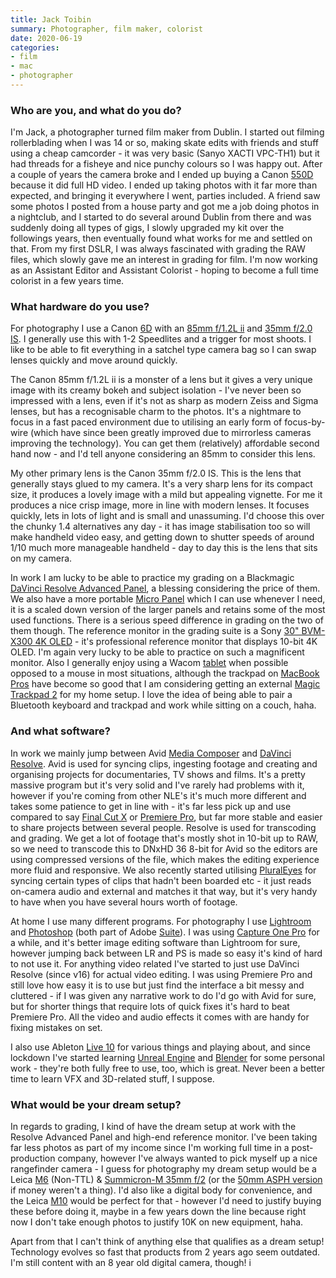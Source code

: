 ```yaml
---
title: Jack Toibin
summary: Photographer, film maker, colorist
date: 2020-06-19
categories:
- film
- mac
- photographer 
---
```


### Who are you, and what do you do?

I'm Jack, a photographer turned film maker from Dublin. I started out filming rollerblading when I was 14 or so, making skate edits with friends and stuff using a cheap camcorder - it was very basic (Sanyo XACTI VPC-TH1) but it had threads for a fisheye and nice punchy colours so I was happy out. After a couple of years the camera broke and I ended up buying a Canon [550D][eos-550d] because it did full HD video. I ended up taking photos with it far more than expected, and bringing it everywhere I went, parties included. A friend saw some photos I posted from a house party and got me a job doing photos in a nightclub, and I started to do several around Dublin from there and was suddenly doing all types of gigs, I slowly upgraded my kit over the followings years, then eventually found what works for me and settled on that. From my first DSLR, I was always fascinated with grading the RAW files, which slowly gave me an interest in grading for film. I'm now working as an Assistant Editor and Assistant Colorist - hoping to become a full time colorist in a few years time.  

### What hardware do you use?

For photography I use a Canon [6D][eos-6d] with an [85mm f/1.2L ii][ef-85mm-f1.2l-ii-usm] and [35mm f/2.0 IS][ef-35mm-f2-is-usm]. I generally use this with 1-2 Speedlites and a trigger for most shoots. I like to be able to fit everything in a satchel type camera bag so I can swap lenses quickly and move around quickly.

The Canon 85mm f/1.2L ii is a monster of a lens but it gives a very unique image with its creamy bokeh and subject isolation - I've never been so impressed with a lens, even if it's not as sharp as modern Zeiss and Sigma lenses, but has a recognisable charm to the photos. It's a nightmare to focus in a fast paced environment due to utilising an early form of focus-by-wire (which have since been greatly improved due to mirrorless cameras improving the technology). You can get them (relatively) affordable second hand now - and I'd tell anyone considering an 85mm to consider this lens.

My other primary lens is the Canon 35mm f/2.0 IS. This is the lens that generally stays glued to my camera. It's a very sharp lens for its compact size, it produces a lovely image with a mild but appealing vignette. For me it produces a nice crisp image, more in line with modern lenses. It focuses quickly, lets in lots of light and is small and unassuming. I'd choose this over the chunky 1.4 alternatives any day - it has image stabilisation too so will make handheld video easy, and getting down to shutter speeds of around 1/10 much more manageable handheld - day to day this is the lens that sits on my camera.

In work I am lucky to be able to practice my grading on a Blackmagic [DaVinci Resolve Advanced Panel][davinci-resolve-advanced-panel], a blessing considering the price of them. We also have a more portable [Micro Panel][davinci-resolve-micro-panel] which I can use whenever I need, it is a scaled down version of the larger panels and retains some of the most used functions. There is a serious speed difference in grading on the two of them though. The reference monitor in the grading suite is a Sony [30" BVM-X300 4K OLED][bvm-x300] - it's professional reference monitor that displays 10-bit 4K OLED. I'm again very lucky to be able to practice on such a magnificent monitor. Also I generally enjoy using a Wacom [tablet][intuos-pro] when possible opposed to a mouse in most situations, although the trackpad on [MacBook Pros][macbook-pro] have become so good that I am considering getting an external [Magic Trackpad 2][magic-trackpad-2] for my home setup. I love the idea of being able to pair a Bluetooth keyboard and trackpad and work while sitting on a couch, haha.

### And what software?

In work we mainly jump between Avid [Media Composer][media-composer] and [DaVinci Resolve][davinci-resolve]. Avid is used for syncing clips, ingesting footage and creating and organising projects for documentaries, TV shows and films. It's a pretty massive program but it's very solid and I've rarely had problems with it, however if you're coming from other NLE's it's much more different and takes some patience to get in line with - it's far less pick up and use compared to say [Final Cut X][final-cut-pro-x] or [Premiere Pro][premiere-pro], but far more stable and easier to share projects between several people. Resolve is used for transcoding and grading. We get a lot of footage that's mostly shot in 10-bit up to RAW, so we need to transcode this to DNxHD 36 8-bit for Avid so the editors are using compressed versions of the file, which makes the editing experience more fluid and responsive. We also recently started utilising [PluralEyes][] for syncing certain types of clips that hadn't been boarded etc - it just reads on-camera audio and external and matches it that way, but it's very handy to have when you have several hours worth of footage.

At home I use many different programs. For photography I use [Lightroom][] and [Photoshop][] (both part of Adobe [Suite][creative-suite]). I was using [Capture One Pro][capture-one-pro] for a while, and it's better image editing software than Lightroom for sure, however jumping back between LR and PS is made so easy it's kind of hard to not use it. For anything video related I've started to just use DaVinci Resolve (since v16) for actual video editing. I was using Premiere Pro and still love how easy it is to use but just find the interface a bit messy and cluttered - if I was given any narrative work to do I'd go with Avid for sure, but for shorter things that require lots of quick fixes it's hard to beat Premiere Pro. All the video and audio effects it comes with are handy for fixing mistakes on set.

I also use Ableton [Live 10][live] for various things and playing about, and since lockdown I've started learning [Unreal Engine][unreal-engine] and [Blender][] for some personal work - they're both fully free to use, too, which is great. Never been a better time to learn VFX and 3D-related stuff, I suppose. 

### What would be your dream setup?

In regards to grading, I kind of have the dream setup at work with the Resolve Advanced Panel and high-end reference monitor. I've been taking far less photos as part of my income since I'm working full time in a post-production company, however I've always wanted to pick myself up a nice rangefinder camera - I guess for photography my dream setup would be a Leica [M6][] (Non-TTL) & [Summicron-M 35mm f/2][summicron-m-35mm-f2-asph] (or the [50mm ASPH version][apo-summicron-m-50mm-f2-asph] if money weren't a thing). I'd also like a digital body for convenience, and the Leica [M10][] would be perfect for that - however I'd need to justify buying these before doing it, maybe in a few years down the line because right now I don't take enough photos to justify 10K on new equipment, haha.

Apart from that I can't think of anything else that qualifies as a dream setup! Technology evolves so fast that products from 2 years ago seem outdated. I'm still content with an 8 year old digital camera, though! 
i

[apo-summicron-m-50mm-f2-asph]: https://www.dpreview.com/products/leica/lenses/leica_m_50_2_apo "A camera lens."
[blender]: https://www.blender.org/ "A free, open-source 3D renderer."
[bvm-x300]: https://pro.sony/ue_US/products/broadcastpromonitors/bvm-x300-v2 "A 30 inch OLED reference monitor."
[capture-one-pro]: https://www.captureone.com/en/ "Photo editing software."
[creative-suite]: https://www.adobe.com/creativecloud.html "A collection of design tools."
[davinci-resolve-advanced-panel]: https://www.blackmagicdesign.com/products/davinciresolve/panels "Hardware control panels for Resolve."
[davinci-resolve-micro-panel]: https://www.blackmagicdesign.com/products/davinciresolve/panels "A small hardware control panel for Resolve."
[davinci-resolve]: https://www.blackmagicdesign.com/products/davinciresolve "Colour correction software."
[ef-35mm-f2-is-usm]: http://web.archive.org/web/20151022043249/http://www.usa.canon.com:80/cusa/consumer/products/cameras/ef_lens_lineup/ef_35mm_f_2_is_usm "A wide-angle camera lens."
[ef-85mm-f1.2l-ii-usm]: http://web.archive.org/web/20151026021130/http://www.usa.canon.com:80/cusa/consumer/products/cameras/ef_lens_lineup/ef_85mm_f_1_2l_ii_usm "A medium telephoto lens."
[eos-550d]: https://en.wikipedia.org/wiki/Canon_EOS_550D "An 18 megapixel camera."
[eos-6d]: https://en.wikipedia.org/wiki/Canon_EOS_6D "A 20.2 megapixel DSLR."
[final-cut-pro-x]: https://en.wikipedia.org/wiki/Final_Cut_Pro_X "A nonlinear video editor."
[intuos-pro]: http://web.archive.org/web/20190506070316/https://www.wacom.com/en-ca/products/pen-tablets/intuos-pro-medium "A drawing tablet with multi-touch support."
[lightroom]: https://www.adobe.com/products/photoshop-lightroom.html "Photo management and editing software."
[live]: https://www.ableton.com/en/live/ "Musical creation software."
[m10]: https://en.wikipedia.org/wiki/Leica_M10 "A 24 megapixel digital camera."
[m6]: https://en.wikipedia.org/wiki/Leica_M6 "A film camera."
[macbook-pro]: https://www.apple.com/macbook-pro/ "A laptop."
[magic-trackpad-2]: https://en.wikipedia.org/wiki/Magic_Trackpad_2 "A trackpad for desktop machines."
[media-composer]: https://www.avid.com/US/products/media-composer-software "Film and video editing software."
[photoshop]: https://www.adobe.com/products/photoshop.html "A bitmap image editor."
[pluraleyes]: https://www.redgiant.com/products/pluraleyes/ "Software to synchronise video and audio tracks."
[premiere-pro]: https://en.wikipedia.org/wiki/Adobe_Premiere_Pro "A video editing suite."
[summicron-m-35mm-f2-asph]: https://www.kenrockwell.com/leica/35mm-f2-asph.htm "A camera lens."
[unreal-engine]: https://www.unrealengine.com/what-is-unreal-engine-4 "A 3D game engine."
